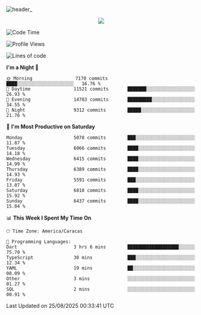 ![header_](https://github.com/user-attachments/assets/4010d822-ccdc-4198-b608-18c773338d18)


<p align="center">
  <a href="http://www.github.com/thevacs">
    <img src="https://github-readme-streak-stats.herokuapp.com/?user=thevacs&stroke=ffffff&background=1c1917&ring=0891b2&fire=0891b2&currStreakNum=ffffff&currStreakLabel=0891b2&sideNums=ffffff&sideLabels=ffffff&dates=ffffff&hide_border=true" />
  </a>
</p>

<!--START_SECTION:waka-->
![Code Time](http://img.shields.io/badge/Code%20Time-3%2C641%20hrs%2032%20mins-blue)

![Profile Views](http://img.shields.io/badge/Profile%20Views-2-blue)

![Lines of code](https://img.shields.io/badge/From%20Hello%20World%20I%27ve%20Written-7.8%20million%20lines%20of%20code-blue)

**I'm a Night 🦉** 

```text
🌞 Morning                7170 commits        ████░░░░░░░░░░░░░░░░░░░░░   16.76 % 
🌆 Daytime                11521 commits       ███████░░░░░░░░░░░░░░░░░░   26.93 % 
🌃 Evening                14783 commits       █████████░░░░░░░░░░░░░░░░   34.55 % 
🌙 Night                  9312 commits        █████░░░░░░░░░░░░░░░░░░░░   21.76 % 
```
📅 **I'm Most Productive on Saturday** 

```text
Monday                   5078 commits        ███░░░░░░░░░░░░░░░░░░░░░░   11.87 % 
Tuesday                  6066 commits        ████░░░░░░░░░░░░░░░░░░░░░   14.18 % 
Wednesday                6415 commits        ████░░░░░░░░░░░░░░░░░░░░░   14.99 % 
Thursday                 6389 commits        ████░░░░░░░░░░░░░░░░░░░░░   14.93 % 
Friday                   5591 commits        ███░░░░░░░░░░░░░░░░░░░░░░   13.07 % 
Saturday                 6810 commits        ████░░░░░░░░░░░░░░░░░░░░░   15.92 % 
Sunday                   6437 commits        ████░░░░░░░░░░░░░░░░░░░░░   15.04 % 
```


📊 **This Week I Spent My Time On** 

```text
🕑︎ Time Zone: America/Caracas

💬 Programming Languages: 
Dart                     3 hrs 6 mins        ███████████████████░░░░░░   75.70 % 
TypeScript               30 mins             ███░░░░░░░░░░░░░░░░░░░░░░   12.34 % 
YAML                     19 mins             ██░░░░░░░░░░░░░░░░░░░░░░░   08.09 % 
Other                    3 mins              ░░░░░░░░░░░░░░░░░░░░░░░░░   01.27 % 
SQL                      2 mins              ░░░░░░░░░░░░░░░░░░░░░░░░░   00.91 % 
```


 Last Updated on 25/08/2025 00:33:41 UTC
<!--END_SECTION:waka-->
